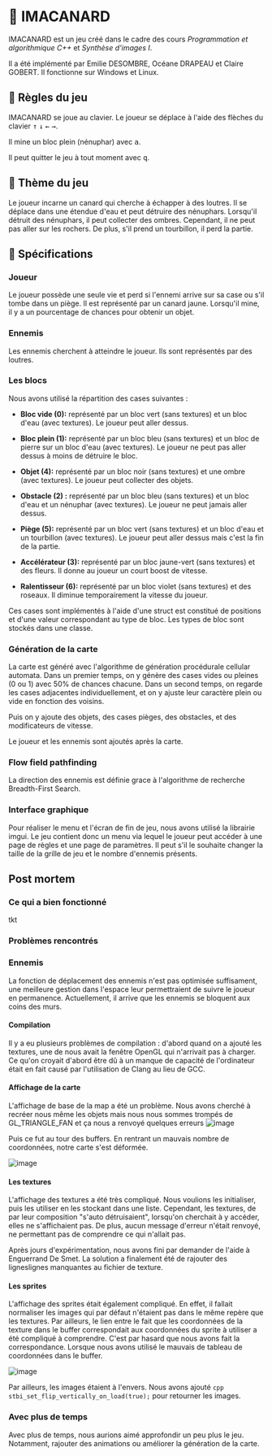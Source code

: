 # 🦆 IMACANARD

IMACANARD est un jeu créé dans le cadre des cours *Programmation et algorithmique C++* et *Synthèse d'images I*.

Il a été implémenté par Emilie DESOMBRE, Océane DRAPEAU et Claire GOBERT. Il fonctionne sur Windows et Linux.

## 🎲 Règles du jeu 

IMACANARD se joue au clavier. Le joueur se déplace à l'aide des flèches du clavier <kbd>↑</kbd> <kbd>↓</kbd> <kbd>←</kbd> <kbd>→</kbd>.

Il mine un bloc plein (nénuphar) avec <kbd>a</kbd>.

Il peut quitter le jeu à tout moment avec <kbd>q</kbd>.

## 🎨 Thème du jeu

Le joueur incarne un canard qui cherche à échapper à des loutres. Il se déplace dans une étendue d'eau et peut détruire des nénuphars. Lorsqu'il détruit des nénuphars, il peut collecter des ombres. Cependant, il ne peut pas aller sur les rochers. De plus, s'il prend un tourbillon, il perd la partie.

## 🧐 Spécifications

### Joueur
Le joueur possède une seule vie et perd si l'ennemi arrive sur sa case ou s'il tombe dans un piège. Il est représenté par un canard jaune. Lorsqu'il mine, il y a un pourcentage de chances pour obtenir un objet.

### Ennemis
Les ennemis cherchent à atteindre le joueur. Ils sont représentés par des loutres.

### Les blocs
Nous avons utilisé la répartition des cases suivantes : 
- **Bloc vide (0):** représenté par un bloc vert (sans textures) et un bloc d'eau (avec textures). Le joueur peut aller dessus.

- **Bloc plein (1):** représenté par un bloc bleu (sans textures) et un bloc de pierre sur un bloc d'eau (avec textures). Le joueur ne peut pas aller dessus à moins de détruire le bloc.

- **Objet (4):** représenté par un bloc noir (sans textures) et une ombre (avec textures). Le joueur peut collecter des objets.

- **Obstacle (2) :** représenté par un bloc bleu (sans textures) et un bloc d'eau et un nénuphar (avec textures). Le joueur ne peut jamais aller dessus.

- **Piège (5):** représenté par un bloc vert (sans textures) et un bloc d'eau et un tourbillon (avec textures). Le joueur peut aller dessus mais c'est la fin de la partie.

- **Accélérateur (3):** représenté par un bloc jaune-vert (sans textures) et des fleurs. Il donne au joueur un court boost de vitesse.

- **Ralentisseur (6):** représenté par un bloc violet (sans textures) et des roseaux. Il diminue temporairement la vitesse du joueur.

Ces cases sont implémentés à l'aide d'une struct est constitué de positions et d'une valeur correspondant au type de bloc. Les types de bloc sont stockés dans une classe. 

### Génération de la carte
La carte est généré avec l'algorithme de génération procédurale cellular automata. Dans un premier temps, on y génère des cases vides ou pleines (0 ou 1) avec 50% de chances chacune. Dans un second temps, on regarde les cases adjacentes individuellement, et on y ajuste leur caractère plein ou vide en fonction des voisins.

Puis on y ajoute des objets, des cases pièges, des obstacles, et des modificateurs de vitesse.

Le joueur et les ennemis sont ajoutés après la carte.

### Flow field pathfinding
La direction des ennemis est définie grace à l'algorithme de recherche Breadth-First Search.

### Interface graphique
Pour réaliser le menu et l'écran de fin de jeu, nous avons utilisé la librairie imgui.
Le jeu contient donc un menu via lequel le joueur peut accéder à une page de règles et une page de paramètres. Il peut s'il le souhaite changer la taille de la grille de jeu et le nombre d'ennemis présents.

## Post mortem

### Ce qui a bien fonctionné

tkt

### Problèmes rencontrés

### Ennemis

La fonction de déplacement des ennemis n'est pas optimisée suffisament, une meilleure gestion dans l'espace leur permettraient de suivre le joueur en permanence. Actuellement, il arrive que les ennemis se bloquent aux coins des murs.

#### Compilation

Il y a eu plusieurs problèmes de compilation : d'abord quand on a ajouté les textures, une de nous avait la fenêtre OpenGL qui n'arrivait pas à charger. Ce qu'on croyait d'abord être dû à un manque de capacité de l'ordinateur était en fait causé par l'utilisation de Clang au lieu de GCC.

#### Affichage de la carte
L'affichage de base de la map a été un problème. Nous avons cherché à recréer nous même les objets mais nous nous sommes trompés de GL_TRIANGLE_FAN et ça nous a renvoyé quelques erreurs ![image](./doc/screenshots/screendisplay.png)

Puis ce fut au tour des buffers. En rentrant un mauvais nombre de coordonnées, notre carte s'est déformée.

![image](/doc/screenshots/screendisplay2.png)

#### Les textures
L'affichage des textures a été très compliqué. Nous voulions les initialiser, puis les utiliser en les stockant dans une liste. Cependant, les textures, de par leur composition "s'auto détruisaient", lorsqu'on cherchait à y accéder, elles ne s'affichaient pas. De plus, aucun message d'erreur n'était renvoyé, ne permettant pas de comprendre ce qui n'allait pas.

Après jours d'expérimentation, nous avons fini par demander de l'aide à Enguerrand De Smet. La solution a finalement été de rajouter des ligneslignes manquantes au fichier de texture. 

#### Les sprites

L'affichage des sprites était également compliqué. En effet, il fallait normaliser les images qui par défaut n'étaient pas dans le même repère que les textures. Par ailleurs, le lien entre le fait que les coordonnées de la texture dans le buffer correspondait aux coordonnées du sprite à utiliser a été compliqué à comprendre. C'est par hasard que nous avons fait la correspondance. Lorsque nous avons utilisé le mauvais de tableau de coordonnées dans le buffer.

![image](/doc/screenshots/screendisplay6.png)

Par ailleurs, les images étaient à l'envers. Nous avons ajouté ```cpp stbi_set_flip_vertically_on_load(true);```
pour retourner les images.

### Avec plus de temps

Avec plus de temps, nous aurions aimé approfondir un peu plus le jeu. Notamment, rajouter des animations ou améliorer la génération de la carte.

<!-- Ajoutez enfin une partie "Post mortem" pour analyser le travail fourni, qu'est ce qui a bien fonctionné, quels ont été les problèmes rencontrés, comment vous les avez surmontés, auriez-vous fait différemment ? Avec plus de temps, qu'est ce que vous pourriez ajouter ? -->


<!-- pour mettre des captures d'écran : créer dossier screenshots puis ![image](./screenshots/pouet.png)-->
 
<!-- Éventuellement, si vous souhaitez mettre en avant un bout de code pour sa performance ou parce qu’il s’agit d’une idée intéressante, vous pouvez l'intégrer dans le rapport (mais rester succinct). -->